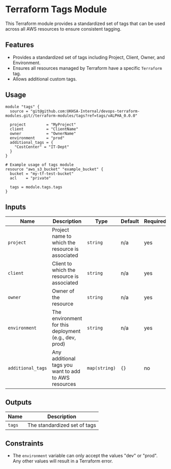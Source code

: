 # Terraform Tags Module

This Terraform module provides a standardized set of tags that can be used across all AWS resources to ensure consistent tagging.

## Features

- Provides a standardized set of tags including Project, Client, Owner, and Environment.
- Ensures all resources managed by Terraform have a specific `Terraform` tag.
- Allows additional custom tags.

## Usage

```hcl
module "tags" {
  source = "git@github.com:UKHSA-Internal/devops-terraform-modules.git//terraform-modules/tags?ref=tags/vALPHA_0.0.0"

  project         = "MyProject"
  client          = "ClientName"
  owner           = "OwnerName"
  environment     = "prod"
  additional_tags = {
    "CostCenter" = "IT-Dept"
  }
}

# Example usage of tags module
resource "aws_s3_bucket" "example_bucket" {
  bucket = "my-tf-test-bucket"
  acl    = "private"
  
  tags = module.tags.tags
}
```

## Inputs

| Name            | Description                                                       | Type           | Default | Required |
| --------------- | ----------------------------------------------------------------- | -------------- | ------- | -------- |
| `project`       | Project name to which the resource is associated                  | `string`       | n/a     | yes      |
| `client`        | Client to which the resource is associated                        | `string`       | n/a     | yes      |
| `owner`         | Owner of the resource                                             | `string`       | n/a     | yes      |
| `environment`   | The environment for this deployment (e.g., dev, prod)             | `string`       | n/a     | yes      |
| `additional_tags` | Any additional tags you want to add to AWS resources             | `map(string)`  | `{}`    | no       |

## Outputs

| Name    | Description                          |
| ------- | ------------------------------------ |
| `tags`  | The standardized set of tags         |

## Constraints

- The `environment` variable can only accept the values "dev" or "prod". Any other values will result in a Terraform error.
